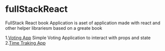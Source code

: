 # fullStackReact
FullStack React book Application is aset of application made with react and other helper librariesm based on a greate book

1.[Voting App](/01-voting_app) 
  Simple Voting Application to interact with props and state
2.[Time Traking App](/02-time_tracking_app)
